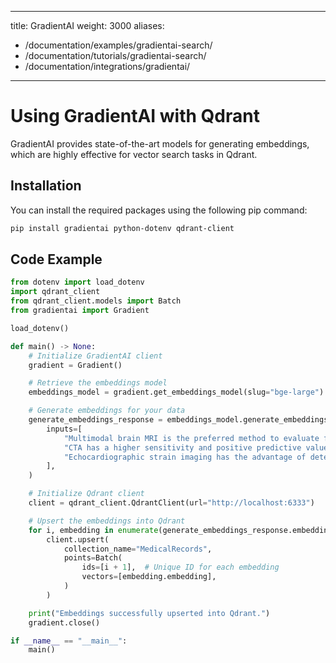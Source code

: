 
---
title: GradientAI
weight: 3000
aliases:
  - /documentation/examples/gradientai-search/
  - /documentation/tutorials/gradientai-search/
  - /documentation/integrations/gradientai/ 
---

# Using GradientAI with Qdrant 

GradientAI provides state-of-the-art models for generating embeddings, which are highly effective for vector search tasks in Qdrant.

## Installation

You can install the required packages using the following pip command:

```bash
pip install gradientai python-dotenv qdrant-client
```

## Code Example

```python
from dotenv import load_dotenv
import qdrant_client
from qdrant_client.models import Batch
from gradientai import Gradient

load_dotenv()

def main() -> None:
    # Initialize GradientAI client
    gradient = Gradient()

    # Retrieve the embeddings model
    embeddings_model = gradient.get_embeddings_model(slug="bge-large")

    # Generate embeddings for your data
    generate_embeddings_response = embeddings_model.generate_embeddings(
        inputs=[
            "Multimodal brain MRI is the preferred method to evaluate for acute ischemic infarct and ideally should be obtained within 24 hours of symptom onset, and in most centers will follow a NCCT",
            "CTA has a higher sensitivity and positive predictive value than magnetic resonance angiography (MRA) for detection of intracranial stenosis and occlusion and is recommended over time-of-flight (without contrast) MRA",
            "Echocardiographic strain imaging has the advantage of detecting early cardiac involvement, even before thickened walls or symptoms are apparent",
        ],
    )

    # Initialize Qdrant client
    client = qdrant_client.QdrantClient(url="http://localhost:6333")

    # Upsert the embeddings into Qdrant
    for i, embedding in enumerate(generate_embeddings_response.embeddings):
        client.upsert(
            collection_name="MedicalRecords",
            points=Batch(
                ids=[i + 1],  # Unique ID for each embedding
                vectors=[embedding.embedding],
            )
        )

    print("Embeddings successfully upserted into Qdrant.")
    gradient.close()

if __name__ == "__main__":
    main()
```
